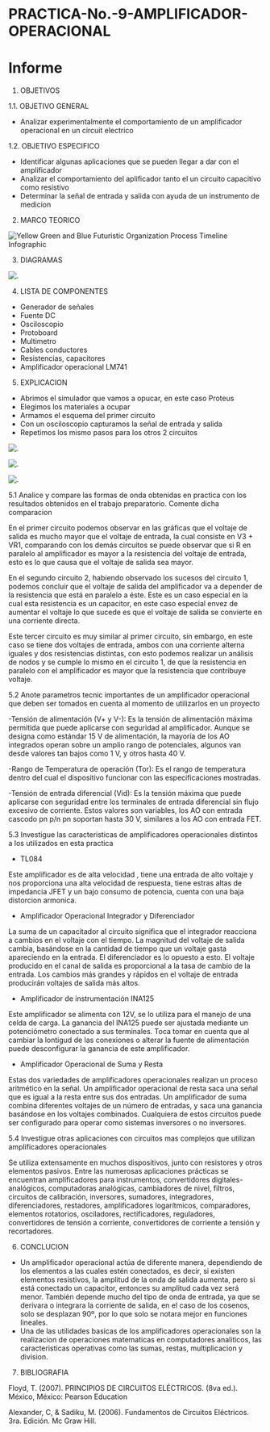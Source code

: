 # PRACTICA-No.-9-AMPLIFICADOR-OPERACIONAL
# Informe 

1. OBJETIVOS 

1.1. OBJETIVO GENERAL

- Analizar experimentalmente el comportamiento de un amplificador operacional en un circuit electrico

 1.2. OBJETIVO ESPECIFICO

- Identificar algunas aplicaciones que se pueden llegar a dar con el amplificador
- Analizar el comportamiento del aplificador tanto el un circuito capacitivo como resistivo
- Determinar la señal de entrada y salida con ayuda de un instrumento de medicion 

2. MARCO TEORICO

![Yellow Green and Blue Futuristic Organization Process Timeline Infographic](https://user-images.githubusercontent.com/76446982/113249810-fb09e480-9284-11eb-8a7f-6ef0427705ca.png)


3. DIAGRAMAS

![.](IMG/AO.png)

4. LISTA DE COMPONENTES

- Generador de señales
- Fuente DC
- Osciloscopio
- Protoboard
- Multimetro
- Cables conductores
- Resistencias, capacitores
- Amplificador operacional LM741

5. EXPLICACION 

- Abrimos el simulador que vamos a opucar, en este caso Proteus
- Elegimos los materiales a ocupar
- Armamos el esquema del primer circuito
- Con un osciloscopio capturamos la señal de entrada y salida 
- Repetimos los mismo pasos para los otros 2 circuitos 

![.](IMG/L1.jpeg)

![.](IMG/L2.jpeg)

![.](IMG/L3.jpeg)

5.1 Analice y compare las formas de onda obtenidas en practica con los resultados obtenidos en el trabajo preparatorio. Comente dicha comparacion 

En el primer circuito podemos observar en las gráficas que el voltaje de salida es mucho mayor que el voltaje de entrada, la cual consiste en V3 + VR1, comparando con los demás circuitos se puede observar que si R en paralelo al amplificador es mayor a la resistencia del voltaje de entrada, esto es lo que causa que el voltaje de salida sea mayor.

En el segundo circuito 2, habiendo observado los sucesos del circuito 1, podemos concluir que el voltaje de salida del amplificador va a depender de la resistencia que está en paralelo a éste. Este es un caso especial en la cual esta resistencia es un capacitor, en este caso especial envez de aumentar el voltaje lo que sucede es que el voltaje de salida se convierte en una corriente directa.

Este tercer circuito es muy similar al primer circuito, sin embargo, en este caso se tiene dos voltajes de entrada, ambos con una corriente alterna iguales y dos resistencias distintas, con esto podemos realizar un análisis de nodos y se cumple lo mismo en el circuito 1, de que la resistencia en paralelo con el amplificador es mayor que la resistencia que contribuye voltaje.

5.2 Anote parametros tecnic importantes  de un amplificador operacional que deben ser tomados en cuenta al momento de utilizarlos en un proyecto

-Tensión de alimentación (V+ y V-): Es la tensión de alimentación máxima permitida que puede aplicarse con seguridad al amplificador. Aunque se designa como estándar 15 V de alimentación, la mayoría de los AO integrados operan sobre un amplio rango de potenciales, algunos van desde valores tan bajos como 1 V, y otros hasta 40 V.

-Rango de Temperatura de operación (Tor): Es el rango de temperatura dentro del cual el dispositivo funcionar con las especificaciones mostradas.

-Tensión de entrada diferencial (Vid): Es la tensión máxima que puede aplicarse con seguridad entre los terminales de entrada diferencial sin flujo excesivo de corriente. Estos valores son variables, los AO con entrada cascodo pn p/n pn soportan hasta 30 V, similares a los AO con entrada FET.


5.3 Investigue las caracteristicas de amplificadores operacionales distintos a los utilizados en esta practica 

- TL084

Este amplificador es de alta velocidad , tiene una entrada de alto voltaje y nos proporciona una alta velocidad de respuesta, tiene estras altas de impedancia JFET y un bajo consumo de potencia, cuenta con una baja distorcion armonica.

- Amplificador Operacional Integrador y Diferenciador

La suma de un capacitador al circuito significa que el integrador reacciona a cambios en el voltaje con el tiempo. La magnitud del voltaje de salida cambia, basándose en la cantidad de tiempo que un voltaje gasta apareciendo en la entrada. El diferenciador es lo opuesto a esto. El voltaje producido en el canal de salida es proporcional a la tasa de cambio de la entrada. Los cambios más grandes y rápidos en el voltaje de entrada producirán voltajes de salida más altos.

- Amplificador de instrumentación INA125

Este amplificador se alimenta con 12V, se lo utiliza para el manejo de una celda de carga. La ganancia del INA125 puede ser ajustada mediante un potenciómetro conectado a sus terminales. Toca tomar en cuenta que al cambiar la lontigud de las conexiones o alterar la fuente de alimentación puede desconfigurar la ganancia de este amplificador.

- Amplificador Operacional de Suma y Resta

Estas dos variedades de amplificadores operacionales realizan un proceso aritmético en la señal. Un amplificador operacional de resta saca una señal que es igual a la resta entre sus dos entradas. Un amplificador de suma combina diferentes voltajes de un número de entradas, y saca una ganancia basándose en los voltajes combinados. Cualquiera de estos circuitos puede ser configurado para operar como sistemas inversores o no inversores.

5.4 Investigue otras aplicaciones con circuitos mas complejos que utilizan amplificadores operacionales 

 Se utiliza extensamente en muchos dispositivos, junto con resistores y otros elementos pasivos. Entre las numerosas aplicaciones prácticas se encuentran amplificadores para instrumentos, convertidores digitales-analógicos, computadoras analógicas, cambiadores de nivel, filtros, circuitos de calibración, inversores, sumadores, integradores, diferenciadores, restadores, amplificadores logarítmicos, comparadores, elementos rotatorios, osciladores, rectificadores, reguladores, convertidores de tensión a corriente, convertidores de corriente a tensión y recortadores.

6. CONCLUCION

- Un amplificador operacional actúa de diferente manera, dependiendo de los elementos a las cuales estén conectados, es decir, si existen elementos resistivos, la amplitud de la onda de salida aumenta, pero si está conectado un capacitor, entonces su amplitud cada vez será menor. También depende mucho del tipo de onda de entrada, ya que se derivara o integrara la corriente de salida, en el caso de los cosenos, solo se desplazan 90º, por lo que solo se notara mejor en funciones lineales.
- Una de las utilidades basicas de los amplificadores operacionales son la realizacion de operaciones matematicas en computadores analiticos, las caracteristicas operativas como las sumas, restas, multiplicacion y division.

7. BIBLIOGRAFIA

 Floyd, T. (2007). PRINCIPIOS DE CIRCUITOS ELÉCTRICOS. (8va ed.). México, México: Pearson Education
 
 Alexander, C, & Sadiku, M. (2006). Fundamentos de Circuitos Eléctricos. 3ra. Edición. Mc Graw Hill.
